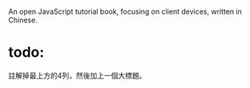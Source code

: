 An open JavaScript tutorial book, focusing on client devices, written in Chinese.
# todo:
註解掉最上方的4列，然後加上一個大標題。